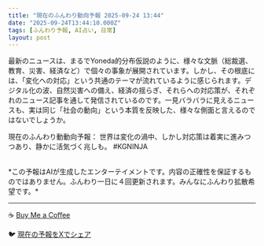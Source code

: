 ```yaml
---
title: "現在のふんわり動向予報 2025-09-24 13:44"
date: "2025-09-24T13:44:10.000Z"
tags: [ふんわり予報, AI占い, 日常]
layout: post
---
```


最新のニュースは、まるでYoneda的分布仮説のように、様々な文脈（総裁選、教育、災害、経済など）で個々の事象が展開されています。しかし、その根底には、「変化への対応」という共通のテーマが流れているように感じられます。デジタル化の波、自然災害への備え、経済の揺らぎ、それらへの対応策が、それぞれのニュース記事を通して発信されているのです。一見バラバラに見えるニュースも、実は同じ「社会の動向」という本質を反映した、様々な側面と言えるのではないでしょうか。

現在のふんわり動動向予報：
世界は変化の渦中、しかし対応策は着実に進みつつあり、静かに活気づく兆しも。 #KGNINJA

<br>
*この予報はAIが生成したエンターテイメントです。内容の正確性を保証するものではありません。ふんわり一日に４回更新されます。みんなにふんわり拡散希望です。*

---
☕️ [Buy Me a Coffee](https://www.buymeacoffee.com/kgninja)

🐦 [現在の予報をXでシェア](https://twitter.com/intent/tweet?text=%E7%8F%BE%E5%9C%A8%E3%81%AE%E3%81%B5%E3%82%93%E3%82%8F%E3%82%8A%E4%BA%88%E5%A0%B1%3A%20%E3%80%8C%E6%9C%80%E6%96%B0%E3%81%AE%E3%83%8B%E3%83%A5%E3%83%BC%E3%82%B9%E3%81%AF%E3%80%81%E3%81%BE%E3%82%8B%E3%81%A7Yoneda%E7%9A%84%E5%88%86%E5%B8%83%E4%BB%AE%E8%AA%AC%E3%81%AE%E3%82%88%E3%81%86%E3%81%AB%E3%80%81%E6%A7%98%E3%80%85%E3%81%AA%E6%96%87%E8%84%88%EF%BC%88%E7%B7%8F%E8%A3%81%E9%81%B8%E3%80%81%E6%95%99%E8%82%B2%E3%80%81%E7%81%BD%E5%AE%B3%E3%80%81%E7%B5%8C%E6%B8%88%E3%81%AA%E3%81%A9%EF%BC%89%E3%81%A7%E5%80%8B%E3%80%85%E3%81%AE%E4%BA%8B%E8%B1%A1%E3%81%8C%E5%B1%95%E9%96%8B%E3%81%95%E3%82%8C%E3%81%A6%E3%81%84%E3%81%BE%E3%81%99%E3%80%82%E3%80%8D%23KGNINJA%20%E7%B6%9A%E3%81%8D%E3%81%AF%E3%83%96%E3%83%AD%E3%82%B0%E3%81%A7%EF%BC%81%F0%9F%91%87&url=https%3A%2F%2Fkg-ninja.github.io%2FFunwariyoso%2F)
